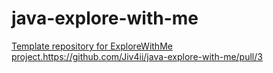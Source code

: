 # java-explore-with-me
[Template repository for ExploreWithMe project.](https://github.com/Jiv4ii/java-explore-with-me/pull/3)https://github.com/Jiv4ii/java-explore-with-me/pull/3
